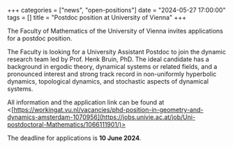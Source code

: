 +++
categories = ["news", "open-positions"]
date = "2024-05-27 17:00:00"
tags = []
title = "Postdoc position at University of Vienna"
+++

The Faculty of Mathematics of the University of Vienna invites applications for a postdoc position. 

The Faculty is looking for a University Assistant Postdoc to join the dynamic research team led by Prof. Henk Bruin, PhD. 
The ideal candidate has a background in ergodic theory, dynamical systems or related fields, and a pronounced interest and strong track record 
in non-uniformly hyperbolic dynamics, topological dynamics, and stochastic aspects of dynamical systems.

All information and the application link can be found at <[https://workingat.vu.nl/vacancies/phd-position-in-geometry-and-dynamics-amsterdam-1070956](https://jobs.univie.ac.at/job/Uni-postdoctoral-Mathematics/1066111901/)>

The deadline for applications is **10 June 2024**.
